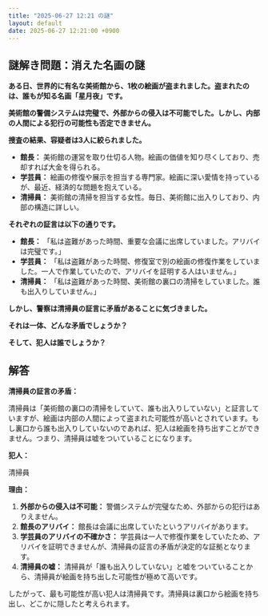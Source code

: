 ```yaml
---
title: "2025-06-27 12:21 の謎"
layout: default
date: 2025-06-27 12:21:00 +0900
---
```

## 謎解き問題：消えた名画の謎

**ある日、世界的に有名な美術館から、1枚の絵画が盗まれました。盗まれたのは、誰もが知る名画「星月夜」です。**

**美術館の警備システムは完璧で、外部からの侵入は不可能でした。しかし、内部の人間による犯行の可能性も否定できません。**

**捜査の結果、容疑者は3人に絞られました。**

*   **館長：** 美術館の運営を取り仕切る人物。絵画の価値を知り尽くしており、売却すれば大金を得られる。
*   **学芸員：** 絵画の修復や展示を担当する専門家。絵画に深い愛情を持っているが、最近、経済的な問題を抱えている。
*   **清掃員：** 美術館の清掃を担当する女性。毎日、美術館に出入りしており、内部の構造に詳しい。

**それぞれの証言は以下の通りです。**

*   **館長：** 「私は盗難があった時間、重要な会議に出席していました。アリバイは完璧です。」
*   **学芸員：** 「私は盗難があった時間、修復室で別の絵画の修復作業をしていました。一人で作業していたので、アリバイを証明する人はいません。」
*   **清掃員：** 「私は盗難があった時間、美術館の裏口の清掃をしていました。誰も出入りしていません。」

**しかし、警察は清掃員の証言に矛盾があることに気づきました。**

**それは一体、どんな矛盾でしょうか？**

**そして、犯人は誰でしょうか？**

## 解答

**清掃員の証言の矛盾：**

清掃員は「美術館の裏口の清掃をしていて、誰も出入りしていない」と証言していますが、絵画は内部の人間によって盗まれた可能性が高いとされています。もし裏口から誰も出入りしていないのであれば、犯人は絵画を持ち出すことができません。つまり、清掃員は嘘をついていることになります。

**犯人：**

清掃員

**理由：**

1.  **外部からの侵入は不可能：** 警備システムが完璧なため、外部からの犯行はありえません。
2.  **館長のアリバイ：** 館長は会議に出席していたというアリバイがあります。
3.  **学芸員のアリバイの不確かさ：** 学芸員は一人で修復作業をしていたため、アリバイを証明できませんが、清掃員の証言の矛盾が決定的な証拠となります。
4.  **清掃員の嘘：** 清掃員が「誰も出入りしていない」と嘘をついていることから、清掃員が絵画を持ち出した可能性が極めて高いです。

したがって、最も可能性が高い犯人は清掃員です。清掃員は裏口から絵画を持ち出し、どこかに隠したと考えられます。

